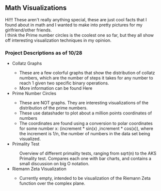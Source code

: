 ## Math Visualizations
<p>
Hi!!! These aren't really anything special, these are just cool facts that I found about in math and I wanted to make into pretty pictures for my girlfriend/other friends.
<br>
I think the Prime number circles is the coolest one so far, but they all show off interesting visualization techniques in my opinion.

</p>
<h3>Project Descriptions as of 10/28</h3>
<ul>
  <li>Collatz Graphs</li>
  <ul>
    <li>These are a few colorful graphs that show the distribution of collatz numbers, which are the number of steps it takes for any number to reach 1 given 
    two specific binary operations. </li>
    <li>More information can be found <a url="https://en.wikipedia.org/wiki/Collatz-Conjecture">Here</a></li>
  </ul>
  <li>
    Prime Number Circles
  </li>
  <ul>
    <li>These are NOT graphs. They are interesting visualizations of the distribution of the prime numbers.</li>
    <li>These use datashader to plot about a million points coordinates of numbers</li>
    <li>The coordinates are found using a conversion to polar coordinates for some number x: (increment * sin(x) ,increment * cos(x)), where the increment is 1/n, the number of numbers in the data set being visualized.</li>
  </ul>
  <li>Primality Test</li>
  <ul>
    Overview of different primality tests, ranging from sqrt(n) to the AKS Primality test. Compares each one with bar charts, and contains a small discussion on big O notation.
  </ul>
<li>
  Riemann Zeta Visualization
</li>
  <ul>
  <li>
    Currently empty, intended to be visualization of the Riemann Zeta function over the complex plane.
  </li>
  <ul>
</ul>
